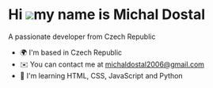Hi ![](https://user-images.githubusercontent.com/18350557/176309783-0785949b-9127-417c-8b55-ab5a4333674e.gif)my name is Michal Dostal
=====================================================================================================================================

A passionate developer from Czech Republic

* 🌍  I'm based in Czech Republic
* ✉️  You can contact me at [michaldostal2006@gmail.com](mailto:michaldostal2006@gmail.com)
* 🧠  I'm learning HTML, CSS, JavaScript and Python
